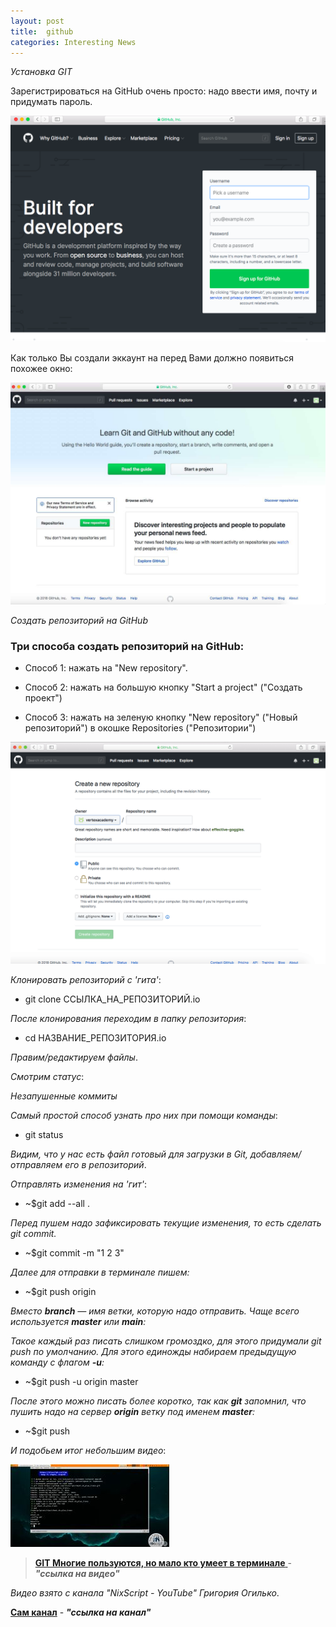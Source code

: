 ```yaml
---
layout: post
title:  github
categories: Interesting News
---
```

*Установка GIT*

Зарегистрироваться на GitHub очень просто: надо ввести имя, почту и придумать пароль.

![](/image/my_image/reg_git.png)

Как только Вы создали эккаунт на перед Вами должно появиться похожее окно:

![](/image/my_image/learn.jpg)

*Создать репозиторий на GitHub*

### Три способа создать репозиторий на GitHub:

- Cпособ 1:  нажать на "New repository".

- Способ 2: нажать на большую кнопку "Start a project" ("Создать проект")

- Способ 3: нажать на зеленую кнопку "New repository" ("Новый репозиторий") в окошке Repositories ("Репозитории")

![](/image/my_image/git.png)

*Клонировать репозиторий с 'гита'*:

- git clone ССЫЛКА_НА_РЕПОЗИТОРИЙ.io

*После клонирования переходим в папку репозитория*:

- cd НАЗВАНИЕ_РЕПОЗИТОРИЯ.io

*Правим/редактируем файлы*.

*Смотрим статус*:

*Незапушенные коммиты*

*Самый простой способ узнать про них при помощи команды*:  

- git status

*Видим, что у нас есть файл готовый для загрузки в Git, добавляем/отправляем его в репозиторий*.

*Отправлять изменения на 'гит'*:

- ~$git add --all .

*Перед пушем надо зафиксировать текущие изменения, то есть сделать git commit.*

- ~$git commit -m "1 2 3"

*Далее для отправки в терминале пишем:*

- ~$git push origin <branch> 

*Вместо **branch** — имя ветки, которую надо отправить. Чаще всего используется **master** или **main**:* 

*Такое каждый раз писать слишком громоздко, для этого придумали git push по умолчанию. Для этого единожды набираем предыдущую команду с флагом **-u**:*

- ~$git push -u origin master

*После этого можно писать более коротко, так как **git** запомнил, что пушить надо на сервер **origin** ветку под именем **master**:*

- ~$git push

*И подобьем итог небольшим видео*:

![](/image/for_video/git_in_terminal.jpg)
><a class="red" href="https://disk.yandex.ru/i/Cv2USZMR_E3V4A" 
> target="_blank" >**GIT Многие пользуются, но мало кто умеет в терминале** </a> -
>***"ссылка на видео"***

*Видео взято с канала  "NixScript - YouTube" Григория Огилько*.

[**Сам канал**](https://www.youtube.com/@NixScript/videos)  - ***"ссылка на канал"***
